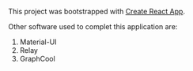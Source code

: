 This project was bootstrapped with [Create React App](https://github.com/facebookincubator/create-react-app).

Other software used to complet this application are:
1. Material-UI
2. Relay
3. GraphCool
